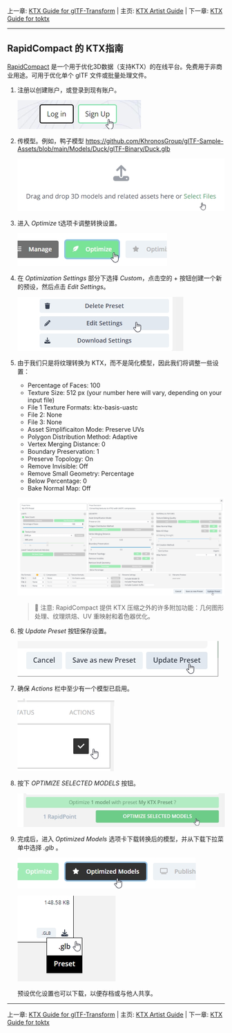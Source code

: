 上一章: [KTX Guide for glTF-Transform](KTXArtistGuide_glTF-Transform.cn.md) | 主页: [KTX Artist Guide](../KTXArtistGuide.cn.md) | 下一章: [KTX Guide for toktx](KTXArtistGuide_toktx.cn.md)

---

## RapidCompact 的 KTX指南

[RapidCompact](https://rapidcompact.com/) 是一个用于优化3D数据（支持KTX）的在线平台。免费用于非商业用途。可用于优化单个 glTF 文件或批量处理文件。

1. 注册以创建账户，或登录到现有账户。

    ![RapidCOmpact buttons for signing in](figures/rapidcompact_signup.jpg)

2. 传模型。例如，鸭子模型 https://github.com/KhronosGroup/glTF-Sample-Assets/blob/main/Models/Duck/glTF-Binary/Duck.glb

    ![RapidCompact interface for uploading](figures/rapidcompact_upload.jpg)

3. 进入 _Optimize_ t选项卡调整转换设置。

    ![RapidCompact button for the Optimize section](figures/rapidcompact_optimize.jpg)

4. 在 _Optimization Settings_ 部分下选择 _Custom_，点击空的 + 按钮创建一个新的预设，然后点击 _Edit Settings_。

    ![RapidCompact button for Edit Settings](figures/rapidcompact_editsettings.jpg)

5. 由于我们只是将纹理转换为 KTX，而不是简化模型，因此我们将调整一些设置：

    * Percentage of Faces: 100
    * Texture Size: 512 px (your number here will vary, depending on your input file) 
    * File 1 Texture Formats: ktx-basis-uastc
    * File 2: None
    * File 3: None
    * Asset Simplificaiton Mode: Preserve UVs
    * Polygon Distribution Method: Adaptive
    * Vertex Merging Distance: 0
    * Boundary Preservation: 1
    * Preserve Topology: On
    * Remove Invisible: Off
    * Remove Small Geometry: Percentage
    * Below Percentage: 0
    * Bake Normal Map: Off

    ![RapidCompact button for ](figures/rapidcompact_settings.jpg)

    > 📝 注意: 
    > RapidCompact 提供 KTX 压缩之外的许多附加功能：几何图形处理、纹理烘焙、UV 重映射和着色器优化。

6. 按 _Update Preset_ 按钮保存设置。

    ![RapidCompact button for ](figures/rapidcompact_updatepreset.jpg)

7. 确保 _Actions_ 栏中至少有一个模型已启用。

    ![RapidCompact button for ](figures/rapidcompact_actions.jpg)

8. 按下 _OPTIMIZE SELECTED MODELS_ 按钮。

    ![RapidCompact button for ](figures/rapidcompact_optimizeselected.jpg)

9. 完成后，进入 _Optimized Models_ 选项卡下载转换后的模型，并从下载下拉菜单中选择 _.glb_ 。

    ![RapidCompact button for ](figures/rapidcompact_optimizedmodels.jpg)

    ![RapidCompact button for ](figures/rapidcompact_download.jpg)

    预设优化设置也可以下载，以便存档或与他人共享。

---

上一章: [KTX Guide for glTF-Transform](KTXArtistGuide_glTF-Transform.cn.md) | 主页: [KTX Artist Guide](../KTXArtistGuide.cn.md) | 下一章: [KTX Guide for toktx](KTXArtistGuide_toktx.cn.md)